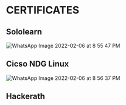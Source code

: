 # CERTIFICATES
## Sololearn
![WhatsApp Image 2022-02-06 at 8 55 47 PM](https://user-images.githubusercontent.com/46950972/152688379-7c3db795-0fb8-4cfb-991c-128c42e742b0.jpeg)
## Cicso NDG Linux
![WhatsApp Image 2022-02-06 at 8 56 37 PM](https://user-images.githubusercontent.com/46950972/152688523-65210774-d05a-4341-a206-98e3dbb24649.jpeg)
## Hackerath 
